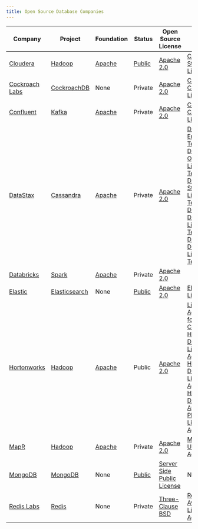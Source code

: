 ```yaml
---
title: Open Source Database Companies
---
```


| Company | Project | Foundation | Status | Open Source License | Closed License |
|-|-|-|-|-|-|
| [Cloudera](https://www.cloudera.com/) | [Hadoop](https://hadoop.apache.org/) | [Apache](https://apache.org) | [Public](https://www.nasdaq.com/symbol/cldr) | [Apache 2.0](https://www.apache.org/licenses/LICENSE-2.0) | [Cloudera Standard License](https://www.cloudera.com/legal/terms-and-conditions/cloudera-standard-license/cloudera-standard-license-v4-2016-05-26.html) |
| [Cockroach Labs](https://www.cockroachlabs.com/) | [CockroachDB](https://github.com/cockroachdb/cockroach) | None | Private | [Apache 2.0](https://www.apache.org/licenses/LICENSE-2.0) | [CockroachDB Community License](https://www.cockroachlabs.com/cockroachdb-community-license/) |
| [Confluent](https://www.confluent.io/) | [Kafka](https://kafka.apache.org/) | [Apache](https://apache.org) | Private | [Apache 2.0](https://www.apache.org/licenses/LICENSE-2.0) | [Confluent Community License](https://www.confluent.io/confluent-community-license) |
| [DataStax](https://www.datastax.com/) | [Cassandra](https://cassandra.apache.org/) | [Apache](https://apache.org) | Private | [Apache 2.0](https://www.apache.org/licenses/LICENSE-2.0) | [DataStax Enterprise Terms](https://www.datastax.com/enterprise-terms), [DataStax OpsCenter License Terms](https://www.datastax.com/datastax-opscenter-license-terms), [DataStax Studio License Terms](https://www.datastax.com/terms/datastax-studio-license-terms), [DataStax DSE Driver License Terms](https://www.datastax.com/terms/datastax-dse-driver-license-terms), [DataStax Developer License Terms](https://www.datastax.com/developer-license-terms) |
| [Databricks](https://databricks.com/) | [Spark](https://spark.apache.org) | [Apache](https://apache.org) | Private | [Apache 2.0](https://www.apache.org/licenses/LICENSE-2.0) |  |
| [Elastic](https://www.elastic.co/) | [Elasticsearch](https://github.com/elastic/elasticsearch) | None | [Public](https://www.nasdaq.com/symbol/estc) | [Apache 2.0](https://www.apache.org/licenses/LICENSE-2.0) | [Elastic License](https://github.com/elastic/elasticsearch/blob/master/licenses/ELASTIC-LICENSE.txt) |
| [Hortonworks](https://hortonworks.com/) | [Hadoop](https://hadoop.apache.org/) | [Apache](https://apache.org) | Public | [Apache 2.0](https://www.apache.org/licenses/LICENSE-2.0) | [License Agreement for Teradata Connector, Hive ODBC Driver License Agreement, Hive JDBC Driver License Agreement, Hive ODBC Driver for Apache Phoenix License Agreement](https://hortonworks.com/licenses/) |
| [MapR](https://mapr.com/) | [Hadoop](https://hadoop.apache.org/) | [Apache](https://apache.org) | Private | [Apache 2.0](https://www.apache.org/licenses/LICENSE-2.0) | [MapR End User License Agreement](https://mapr.com/legal/eula/) |
| [MongoDB](https://www.mongodb.com/) | [MongoDB](https://github.com/mongodb/mongo) | None | [Public](https://www.nasdaq.com/symbol/mdb) | [Server Side Public License](https://www.mongodb.com/licensing/server-side-public-license) | None |
| [Redis Labs](https://redislabs.com/) | [Redis](https://github.com/antirez/redis) | None | Private | [Three-Clause BSD](https://github.com/antirez/redis/blob/unstable/COPYING) | [Redis Source Available License Agreement](https://redislabs.com/wp-content/uploads/2019/03/Redis-Source-Available-License-PDF-2.pdf) |
